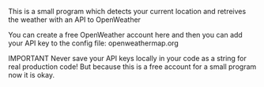 This is a small program which detects your current location and retreives the weather with an API to OpenWeather

You can create a free OpenWeather account here and then you can add your API key to the config file:
openweathermap.org

IMPORTANT
Never save your API keys locally in your code as a string for real production code! But because this is a free account for a small program now it is okay. 


